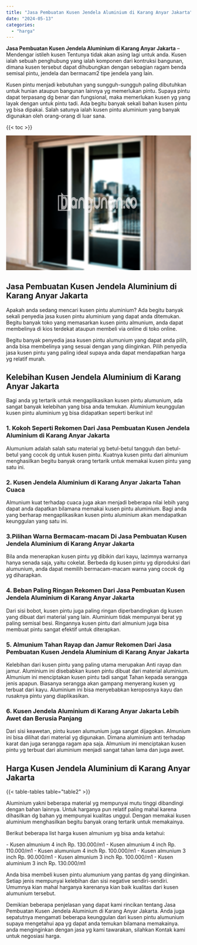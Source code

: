 ```yaml
---
title: "Jasa Pembuatan Kusen Jendela Aluminium di Karang Anyar Jakarta"
date: "2024-05-13"
categories: 
  - "harga"
---
```


**Jasa Pembuatan Kusen Jendela Aluminium di Karang Anyar Jakarta** – Mendengar istileh kusen Tentunya tidak akan asing lagi untuk anda. Kusen ialah sebuah penghubung yang ialah komponen dari kontruksi bangunan, dimana kusen tersebut dapat dihubungkan dengan sebagian ragam benda semisal pintu, jendela dan bermacam2 tipe jendela yang lain.

Kusen pintu menjadi kebutuhan yang sungguh-sungguh paling dibutuhkan untuk hunian ataupun bangunan lainnya yg memerlukan pintu. Supaya pintu dapat terpasang dg benar dan fungsional, maka memerlukan kusen yg yang layak dengan untuk pintu tadi. Ada begitu banyak sekali bahan kusen pintu yg bisa dipakai. Salah satunya ialah kusen pintu aluminium yang banyak digunakan oleh orang-orang di luar sana.

{{< toc >}}

![Jasa Pembuatan Kusen Jendela Aluminium di Karang Anyar Jakarta](/images/harga-kusen-jendela-alumunium-18.png)

## Jasa Pembuatan Kusen Jendela Aluminium di Karang Anyar Jakarta

Apakah anda sedang mencari kusen pintu aluminium? Ada begitu banyak sekali penyedia jasa kusen pintu aluminium yang dapat anda ditemukan. Begitu banyak toko yang memasarkan kusen pintu almunium, anda dapat membelinya di kios terdekat ataupun membeli via online di toko online.

Begitu banyak penyedia jasa kusen pintu alumunium yang dapat anda pilih, anda bisa membelinya yang sesuai dengan yang diinginkan. Pilih penyedia jasa kusen pintu yang paling ideal supaya anda dapat mendapatkan harga yg relatif murah.

## Kelebihan Kusen Jendela Aluminium di Karang Anyar Jakarta

Bagi anda yg tertarik untuk mengaplikasikan kusen pintu alumunium, ada sangat banyak kelebihan yang bisa anda temukan. Aluminium keunggulan kusen pintu aluminium yg bisa didapatkan seperti berikut ini!

### 1\. Kokoh Seperti Rekomen Dari Jasa Pembuatan Kusen Jendela Aluminium di Karang Anyar Jakarta

Alumunium adalah salah satu material yg betul-betul tangguh dan betul-betul yang cocok dg untuk kusen pintu. Kuatnya kusen pintu dari almunium menghasilkan begitu banyak orang tertarik untuk memakai kusen pintu yang satu ini.

### 2\. Kusen Jendela Aluminium di Karang Anyar Jakarta Tahan Cuaca

Almunium kuat terhadap cuaca juga akan menjadi beberapa nilai lebih yang dapat anda dapatkan bilamana memakai kusen pintu aluminium. Bagi anda yang berharap mengaplikasikan kusen pintu aluminium akan mendapatkan keunggulan yang satu ini.

### 3.Pilihan Warna Bermacam-macam Di Jasa Pembuatan Kusen Jendela Aluminium di Karang Anyar Jakarta

Bila anda menerapkan kusen pintu yg dibikin dari kayu, lazimnya warnanya hanya senada saja, yaitu cokelat. Berbeda dg kusen pintu yg diproduksi dari alumunium, anda dapat memilih bermacam-macam warna yang cocok dg yg diharapkan.

### 4\. Beban Paling Ringan Rekomen Dari Jasa Pembuatan Kusen Jendela Aluminium di Karang Anyar Jakarta

Dari sisi bobot, kusen pintu juga paling ringan diperbandingkan dg kusen yang dibuat dari material yang lain. Aluminium tidak mempunyai berat yg paling semisal besi. Ringannya kusen pintu dari almunium juga bisa membuat pintu sangat efektif untuk diterapkan.

### 5\. Almunium Tahan Rayap dan Jamur Rekomen Dari Jasa Pembuatan Kusen Jendela Aluminium di Karang Anyar Jakarta

Kelebihan dari kusen pintu yang paling utama merupakan Anti rayap dan jamur. Aluminium ini disebabkan kusen pintu dibuat dari material aluminium. Almunium ini menciptakan kusen pintu tadi sangat Tahan kepada serangga jenis apapun. Biasanya serangga akan gampang menyerang kusen yg terbuat dari kayu. Aluminium ini bisa menyebabkan keroposnya kayu dan rusaknya pintu yang diaplikasikan.

### 6\. Kusen Jendela Aluminium di Karang Anyar Jakarta Lebih Awet dan Berusia Panjang

Dari sisi keawetan, pintu kusen alumunium juga sangat dijagokan. Almunium ini bisa dilihat dari material yg digunakan. Dimana aluminium anti terhadap karat dan juga serangga ragam apa saja. Almunium ini menciptakan kusen pintu yg terbuat dari aluminium menjadi sangat tahan lama dan juga awet.

## Harga Kusen Jendela Aluminium di Karang Anyar Jakarta

{{< table-tables table="table2" >}}

Aluminium yakni beberapa material yg mempunyai mutu tinggi dibandingi dengan bahan lainnya. Untuk harganya pun relatif paling mahal karena dihasilkan dg bahan yg mempunyai kualitas unggul. Dengan memakai kusen aluminium menghasilkan begitu banyak orang tertarik untuk memakainya.

Berikut beberapa list harga kusen almunium yg bisa anda ketahui:

\- Kusen almunium 4 inch Rp. 130.000/m1 - Kusen almunium 4 inch Rp. 110.000/m1 - Kusen alumunium 4 inch Rp. 100.000/m1 - Kusen almunium 3 inch Rp. 90.000/m1 - Kusen almunium 3 inch Rp. 100.000/m1 - Kusen aluminium 3 inch Rp. 130.000/m1

Anda bisa membeli kusen pintu alumunium yang pantas dg yang diinginkan. Setiap jenis mempunyai kelebihan dan sisi negative sendiri-sendiri. Umumnya kian mahal harganya karenanya kian baik kualitas dari kusen alumunium tersebut.

Demikian beberapa penjelasan yang dapat kami rincikan tentang Jasa Pembuatan Kusen Jendela Aluminium di Karang Anyar Jakarta. Anda juga sepatutnya mengamati beberapa keunggulan dari kusen pintu alumunium supaya mengetahui apa yg dapat anda temukan bilamana memakainya. anda menginginkan dengan jasa yg kami tawarakan, silahkan Kontak kami untuk negosiasi harga.
